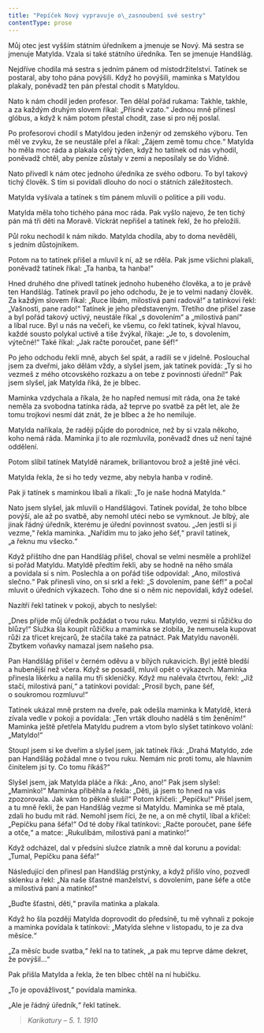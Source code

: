 ```yaml
---
title: "Pepíček Nový vypravuje o\_zasnoubení své sestry"
contentType: prose
---
```


Můj otec jest vyšším státním úředníkem a jmenuje se Nový. Má sestra se jmenuje Matylda. Vzala si také státního úředníka. Ten se jmenuje Handšlág.

Nejdříve chodila má sestra s jedním pánem od místodržitelství. Tatínek se postaral, aby toho pána povýšili. Když ho povýšili, maminka s Matyldou plakaly, poněvadž ten pán přestal chodit s Matyldou.

Nato k nám chodil jeden profesor. Ten dělal pořád rukama: Takhle, takhle, a za každým druhým slovem říkal: „Přísně vzato.“ Jednou mně přinesl glóbus, a když k nám potom přestal chodit, zase si pro něj poslal.

Po profesorovi chodil s Matyldou jeden inženýr od zemského výboru. Ten měl ve zvyku, že se neustále přel a říkal: „Zájem země tomu chce.“ Matylda ho měla moc ráda a plakala celý týden, když ho tatínek od nás vyhodil, poněvadž chtěl, aby peníze zůstaly v zemi a neposílaly se do Vídně.

Nato přivedl k nám otec jednoho úředníka ze svého odboru. To byl takový tichý člověk. S tím si povídali dlouho do noci o státních záležitostech.

Matylda vyšívala a tatínek s tím pánem mluvili o politice a pili vodu.

Matylda měla toho tichého pána moc ráda. Pak vyšlo najevo, že ten tichý pán má tři děti na Moravě. Víckrát nepřišel a tatínek řekl, že ho přeložili.

Půl roku nechodil k nám nikdo. Matylda chodila, aby to doma nevěděli, s jedním důstojníkem.

Potom na to tatínek přišel a mluvil k ní, až se rděla. Pak jsme všichni plakali, poněvadž tatínek říkal: „Ta hanba, ta hanba!“

Hned druhého dne přivedl tatínek jednoho hubeného člověka, a to je právě ten Handšlág. Tatínek pravil po jeho odchodu, že je to velmi nadaný člověk. Za každým slovem říkal: „Ruce líbám, milosti­vá paní radová!“ a tatínkovi řekl: „Vašnosti, pane rado!“ Tatínek je jeho představeným. Třetího dne přišel zase a byl pořád takový uctivý, neustále říkal „s dovolením“ a „milostivá paní“ a líbal ruce. Byl u nás na večeři, ke všemu, co řekl tatínek, kýval hlavou, každé sousto polykal uctivě a tiše žvýkal, říkaje: „Je to, s dovolením, výtečné!“ Také říkal: „Jak račte poroučet, pane šéf!“

Po jeho odchodu řekli mně, abych šel spát, a radili se v jídelně. Poslouchal jsem za dveřmi, jako dělám vždy, a slyšel jsem, jak tatínek povídá: „Ty si ho vezmeš z mého otcovského rozkazu a on tebe z povinnosti úřední!“ Pak jsem slyšel, jak Matylda říká, že je blbec.

Maminka vzdychala a říkala, že ho napřed nemusí mít ráda, ona že také neměla za svobodna tatínka ráda, až teprve po svatbě za pět let, ale že tomu trojkovi nesmí dát znát, že je blbec a že ho nemiluje.

Matylda naříkala, že raději půjde do porodnice, než by si vzala někoho, koho nemá ráda. Maminka jí to ale rozmluvila, poněvadž dnes už není tajné oddělení.

Potom slíbil tatínek Matyldě náramek, briliantovou brož a ještě jiné věci.

Matylda řekla, že si ho tedy vezme, aby nebyla hanba v rodině.

Pak ji tatínek s maminkou líbali a říkali: „To je naše hodná Matylda.“

Nato jsem slyšel, jak mluvili o Handšlágovi. Tatínek povídal, že toho blbce povýší, ale až po svatbě, aby nemohl utéci nebo se vy­mknout. Je blbý, ale jinak řádný úředník, kterému je úřední povinnost svatou. „Jen jestli si ji vezme,“ řekla maminka. „Nařídím mu to jako jeho šéf,“ pravil tatínek, „a řeknu mu všecko.“

Když příštího dne pan Handšlág přišel, choval se velmi nesměle a prohlížel si pořád Matyldu. Matyldě předtím řekli, aby se hodně na něho smála a povídala si s ním. Poslechla a on pořád tiše odpovídal: „Ano, milostivá slečno.“ Pak přinesli víno, on si srkl a řekl: „S dovolením, pane šéf!“ a počal mluvit o úředních výkazech. Toho dne si o něm nic nepovídali, když odešel.

Nazítří řekl tatínek v pokoji, abych to neslyšel:

„Dnes přijde můj úředník požádat o tvou ruku. Matyldo, vezmi si růžičku do blůzy!“ Služka šla koupit růžičku a maminka se zlobila, že nemusela kupovat růži za třicet krejcarů, že stačila také za patnáct. Pak Matyldu navoněli. Zbytkem voňavky namazal jsem našeho psa.

Pan Handšlág přišel v černém oděvu a v bílých rukavicích. Byl ještě bledší a hubenější než včera. Když se posadil, mluvil opět o výkazech. Maminka přinesla likérku a nalila mu tři skleničky. Když mu nalévala čtvrtou, řekl: „Již stačí, milostivá paní,“ a tatínkovi povídal: „Prosil bych, pane šéf, o soukromou rozmluvu!“

Tatínek ukázal mně prstem na dveře, pak odešla maminka k Matyldě, která zívala vedle v pokoji a povídala: „Ten vrták dlouho nadělá s tím ženěním!“ Maminka ještě přetřela Matyldu pudrem a vtom bylo slyšet tatínkovo volání: „Matyldo!“

Stoupl jsem si ke dveřím a slyšel jsem, jak tatínek říká: „Drahá Matyldo, zde pan Handšlág požádal mne o tvou ruku. Nemám nic proti tomu, ale hlavním činitelem jsi ty. Co tomu říkáš?“

Slyšel jsem, jak Matylda pláče a říká: „Ano, ano!“ Pak jsem slyšel: „Maminko!“ Maminka přiběhla a řekla: „Děti, já jsem to hned na vás zpozorovala. Jak vám to pěkně sluší!“ Potom křičeli: „Pepíčku!“ Přišel jsem, a tu mně řekli, že pan Handšlág vezme si Matyldu. Maminka se mě ptala, zdali ho budu mít rád. Nemohl jsem říci, že ne, a on mě chytil, líbal a křičel: „Pepíčku pana šéfa!“ Od té doby říkal tatínkovi: „Račte poroučet, pane šéfe a otče,“ a matce: „Rukulíbám, milostivá paní a matinko!“

Když odcházel, dal v předsíni služce zlatník a mně dal korunu a povídal: „Tumal, Pepíčku pana šéfa!“

Následující den přinesl pan Handšlág prstýnky, a když přišlo víno, pozvedl sklenku a řekl: „Na naše šťastné manželství, s dovolením, pane šéfe a otče a milostivá paní a matinko!“

„Buďte šťastni, děti,“ pravila matinka a plakala.

Když ho šla později Matylda doprovodit do předsíně, tu mě vyhnali z pokoje a maminka povídala k tatínkovi: „Matylda slehne v listopadu, to je za dva měsíce.“

„Za měsíc bude svatba,“ řekl na to tatínek, „a pak mu teprve dáme dekret, že povýšil…“

Pak přišla Matylda a řekla, že ten blbec chtěl na ní hubičku.

„To je opovážlivost,“ povídala maminka.

„Ale je řádný úředník,“ řekl tatínek.

> _Karikatury – 5. 1. 1910_
